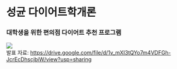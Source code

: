 # 성균 다이어트학개론
### 대학생을 위한 편의점 다이어트 추천 프로그램
[![](https://markdown-videos.deta.dev/youtube/sJ03HJrDZFk)](https://youtu.be/sJ03HJrDZFk})<br>
발표 자료: https://drive.google.com/file/d/1v_mXI3tQYo7m4VDFGh-JcrEcDhscjbiW/view?usp=sharing
